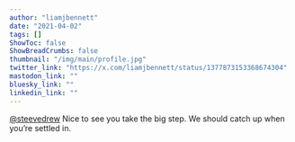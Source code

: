```yaml
---
author: "liamjbennett"
date: "2021-04-02"
tags: []
ShowToc: false
ShowBreadCrumbs: false
thumbnail: "/img/main/profile.jpg"
twitter_link: "https://x.com/liamjbennett/status/1377873153368674304"
mastodon_link: ""
bluesky_link: ""
linkedin_link: ""
---
```


[@steevedrew](https://x.com/steevedrew) Nice to see you take the big step. We should catch up when you’re settled in.

